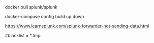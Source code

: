 docker pull splunk/splunk

docker-compose
config
build
up
down

https://www.learnsplunk.com/splunk-forwarder-not-sending-data.html

#blacklist = *.tmp